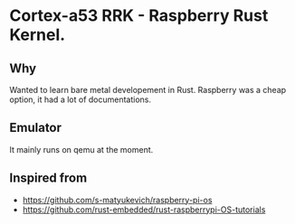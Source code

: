 # Cortex-a53 RRK - Raspberry Rust Kernel.

## Why

Wanted to learn bare metal developement in Rust.
Raspberry was a cheap option, it had a lot of documentations.

## Emulator

It mainly runs on qemu at the moment.

## Inspired from

- https://github.com/s-matyukevich/raspberry-pi-os
- https://github.com/rust-embedded/rust-raspberrypi-OS-tutorials
